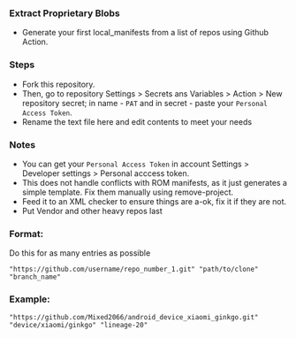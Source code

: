 ### Extract Proprietary Blobs
* Generate your first local_manifests from a list of repos using Github Action.

### Steps
* Fork this repository.
* Then, go to repository Settings > Secrets ans Variables > Action > New repository secret; in name - `PAT` and in secret - paste your `Personal Access Token`.
* Rename the text file here and edit contents to meet your needs

### Notes
* You can get your `Personal Access Token` in account Settings > Developer settings > Personal acccess token.
* This does not handle conflicts with ROM manifests, as it just generates a simple template. Fix them manually using remove-project.
* Feed it to an XML checker to ensure things are a-ok, fix it if they are not.
* Put Vendor and other heavy repos last

### Format:
Do this for as many entries as possible
```
"https://github.com/username/repo_number_1.git" "path/to/clone" "branch_name"
```
 ### Example:
```
"https://github.com/Mixed2066/android_device_xiaomi_ginkgo.git" "device/xiaomi/ginkgo" "lineage-20"
```
